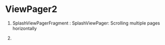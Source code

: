 # ViewPager2

1. SplashViewPagerFragment : SplashViewPager: Scrolling multiple pages horizontally 

2. 

